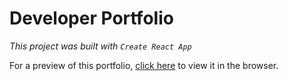 # Developer Portfolio

*This project was built with `Create React App`*

For a preview of this portfolio, [click here](https://www.github.com/chadrakh) to view it in the browser.

<!-- 
# H1
## H2
### H3
`` Rounded outline
 -->
